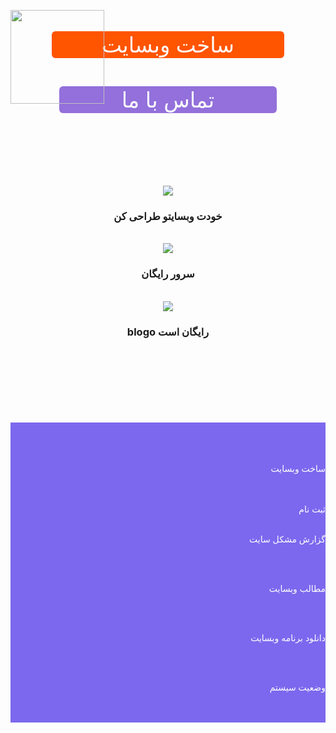 <p align="ceter" style="text-align: left; position: fixed; ">
<img width="150" height="150" src="https://user-images.githubusercontent.com/77159072/126009207-e940ca64-fa1d-48f2-b1f8-caba73de8a4d.jpg">
</p>
<script>
 

console.log("اگر شما برنامه نویس هستید به این وبسایت خوش آمدید ")






</script>


<html lang="fa-IR">
<head>













</head>


<body style="text-align: right;">
<title>ساخت وب سایت</title>
<center>

<a/>
</center>
<br>

<br>

<div class="wrapper" style="text-align: center; " >
 



  <a href="blog.my.html" class="button" style="background-color:#FF5400; color:#FFFFFF;padding:1px 80px; text-decoration:none; display: inline-block; cursor: pointer; border-radius:6px; border:2px   text-align: center; font-size: 34px; ">ساخت وبسایت</a>

</div>
<br>
<div class="wrapper" style="text-align: center; " >
 



  <a href="#" class="button" style="background-color:#9370DB; color:#FFFFFF; padding:1px 100px; text-decoration:none; display: inline-block; cursor: pointer; border-radius:6px; border:2px  text-align: center; font-size: 34px; ">تماس با ما</a>


</div>




<main>





<br>

<br>
<br>

<br>

<br>

<br>

<center> 
<a href="dt.html">


<img src= "https://user-images.githubusercontent.com/77159072/125670662-bf4aad8f-004c-4a5f-88a0-4d60a81a66dc.jpg">
<br>
</a>

<h3>خودت وبسایتو طراحی کن</h3>
<br>

<a href="cv.html">
<img src= "https://user-images.githubusercontent.com/77159072/125669934-caa2cbab-61bd-4cd1-8c94-dd52b0a397ad.png">
<br>
</a>
<h3>سرور رایگان</h3>
<br>
<a href="lotbm.html">
<img src= "https://user-images.githubusercontent.com/77159072/125669434-95b9ce9d-4a25-42fa-a000-7513ef75b478.jpg">
<br>
</a>
<h3>blogo رایگان است</h3>
<br>


</center>





<footer>


</footer>

<br>

<br>
<br>

<br>
<br>

<br>
<div style="background-color:#7B68EE; text-align: right; ">
<br>
<br>
<br>  <a href="blog.my.html" style="color:#FFF; text-decoration:none;">


ساخت وبسایت 


</a>
<br>
<br>
<a href="blog.html" style="color:#FFF; text-decoration:none;">
ثبت نام

</a>
<br>
<br>

<a href="help.html" style="color:#FFF; text-decoration:none;">


 


گزارش مشکل سایت
</a>




<br>
<br>
<a href="ermas.html" style="color:#FFF; text-decoration:none;">

مطالب وبسایت




</a>
<br>
<br>
<a href="don12.html" style="color:#FFF; text-decoration:none;">

دانلود برنامه وبسایت 



</a>
<br>
<br>
<a href="https://assspt.github.io/status.blogo/" style="color:#FFF; text-decoration:none;">

 وضعیت سیستم



</a>

<br>
<br>
</div>
